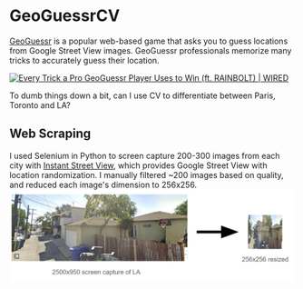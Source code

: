 # GeoGuessrCV

[GeoGuessr](https://www.geoguessr.com/) is a popular web-based game that asks you to guess locations from Google Street View images. GeoGuessr professionals memorize many tricks to accurately guess their location.

[![Every Trick a Pro GeoGuessr Player Uses to Win (ft. RAINBOLT) | WIRED](https://img.youtube.com/vi/0p5Eb4OSZCs/0.jpg)](https://www.youtube.com/watch?v=0p5Eb4OSZCs)

To dumb things down a bit, can I use CV to differentiate between Paris, Toronto and LA?

## Web Scraping

I used Selenium in Python to screen capture 200-300 images from each city with [Instant Street View](https://www.instantstreetview.com/), which provides Google Street View with location randomization. I manually filtered ~200 images based on quality, and reduced each image's dimension to 256x256.
![alt text](readme-images/webScrape.png)
